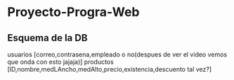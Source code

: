 # Proyecto-Progra-Web

## Esquema de la DB

usuarios [correo,contrasena,empleado o no(despues de ver el video vemos que onda con esto jajaja)]
productos [ID,nombre,medLAncho,medAlto,precio,existencia,descuento tal vez?]
